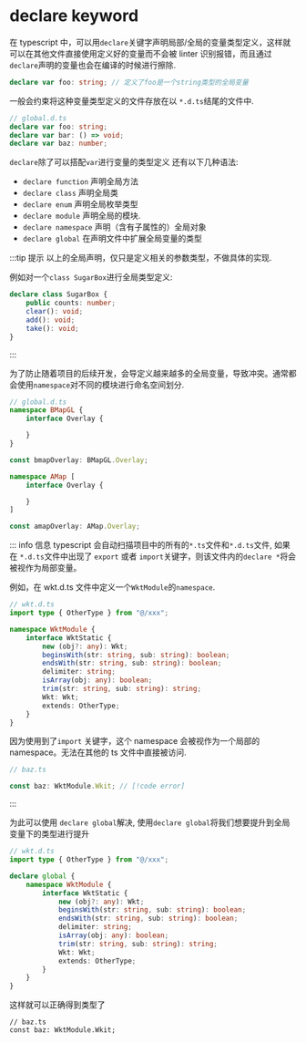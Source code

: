 # declare keyword

在 typescript 中，可以用`declare`关键字声明局部/全局的变量类型定义，这样就可以在其他文件直接使用定义好的变量而不会被 linter 识别报错，而且通过`declare`声明的变量也会在编译的时候进行擦除.

```ts
declare var foo: string; // 定义了foo是一个string类型的全局变量
```

一般会约束将这种变量类型定义的文件存放在以 `*.d.ts`结尾的文件中.

```ts
// global.d.ts
declare var foo: string;
declare var bar: () => void;
declare var baz: number;
```

`declare`除了可以搭配`var`进行变量的类型定义 还有以下几种语法:

-   `declare function` 声明全局方法
-   `declare class` 声明全局类
-   `declare enum` 声明全局枚举类型
-   `declare module` 声明全局的模块.
-   `declare namespace` 声明（含有子属性的）全局对象
-   `declare global` 在声明文件中扩展全局变量的类型

:::tip 提示
以上的全局声明，仅只是定义相关的参数类型，不做具体的实现.

例如对一个`class SugarBox`进行全局类型定义:

```ts
declare class SugarBox {
    public counts: number;
    clear(): void;
    add(): void;
    take(): void;
}
```

:::

为了防止随着项目的后续开发，会导定义越来越多的全局变量，导致冲突。通常都会使用`namespace`对不同的模块进行命名空间划分.

```ts
// global.d.ts
namespace BMapGL {
    interface Overlay {

    }
}

const bmapOverlay: BMapGL.Overlay;

namespace AMap [
    interface Overlay {

    }
]

const amapOverlay: AMap.Overlay;
```

::: info 信息
typescript 会自动扫描项目中的所有的`*.ts`文件和`*.d.ts`文件, 如果在 `*.d.ts`文件中出现了 `export` 或者 `import`关键字，则该文件内的`declare *`将会被视作为局部变量。

例如，在 wkt.d.ts 文件中定义一个`WktModule`的`namespace`.

```ts
// wkt.d.ts
import type { OtherType } from "@/xxx";

namespace WktModule {
    interface WktStatic {
        new (obj?: any): Wkt;
        beginsWith(str: string, sub: string): boolean;
        endsWith(str: string, sub: string): boolean;
        delimiter: string;
        isArray(obj: any): boolean;
        trim(str: string, sub: string): string;
        Wkt: Wkt;
        extends: OtherType;
    }
}
```

因为使用到了`import` 关键字，这个 namespace 会被视作为一个局部的 namespace。无法在其他的 ts 文件中直接被访问.

```ts
// baz.ts

const baz: WktModule.Wkit; // [!code error]
```

:::

为此可以使用 `declare global`解决, 使用`declare global`将我们想要提升到全局变量下的类型进行提升

```ts
// wkt.d.ts
import type { OtherType } from "@/xxx";

declare global {
    namespace WktModule {
        interface WktStatic {
            new (obj?: any): Wkt;
            beginsWith(str: string, sub: string): boolean;
            endsWith(str: string, sub: string): boolean;
            delimiter: string;
            isArray(obj: any): boolean;
            trim(str: string, sub: string): string;
            Wkt: Wkt;
            extends: OtherType;
        }
    }
}
```

这样就可以正确得到类型了

```ts{3}
// baz.ts
const baz: WktModule.Wkit;
```
